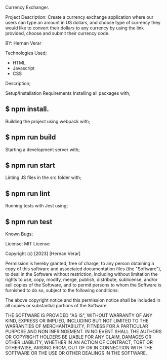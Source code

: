 Currency Exchanger.

Project Description: Create a currency exchange application where our users can type an amount in US dollars, and choose type of currency they would like to convert their dollars to any currency by using the link provided, choose and submit their currency code.

BY: Hernan Verar

Technologies Used;
* HTML
* Javascript
* CSS


Description;

 Setup/Installation Requirements Installing all packages with;
 ## $ npm install.
  Building the project using webpack with; 
 ## $ npm run build 
 Starting a development server with;
 ## $ npm run start 
 Linting JS files in the src folder with;
 ## $ npm run lint 
 Running tests with Jest using;
 ## $ npm run test

 Known Bugs;


 License;
 MIT License

Copyright (c) [2023] [Hernan Verar]

Permission is hereby granted, free of charge, to any person obtaining a copy
of this software and associated documentation files (the "Software"), to deal
in the Software without restriction, including without limitation the rights
to use, copy, modify, merge, publish, distribute, sublicense, and/or sell
copies of the Software, and to permit persons to whom the Software is
furnished to do so, subject to the following conditions:

The above copyright notice and this permission notice shall be included in all
copies or substantial portions of the Software.

THE SOFTWARE IS PROVIDED "AS IS", WITHOUT WARRANTY OF ANY KIND, EXPRESS OR
IMPLIED, INCLUDING BUT NOT LIMITED TO THE WARRANTIES OF MERCHANTABILITY,
FITNESS FOR A PARTICULAR PURPOSE AND NON INFRINGEMENT. IN NO EVENT SHALL THE
AUTHORS OR COPYRIGHT HOLDERS BE LIABLE FOR ANY CLAIM, DAMAGES OR OTHER
LIABILITY, WHETHER IN AN ACTION OF CONTRACT, TORT OR OTHERWISE, ARISING FROM,
OUT OF OR IN CONNECTION WITH THE SOFTWARE OR THE USE OR OTHER DEALINGS IN THE
SOFTWARE.